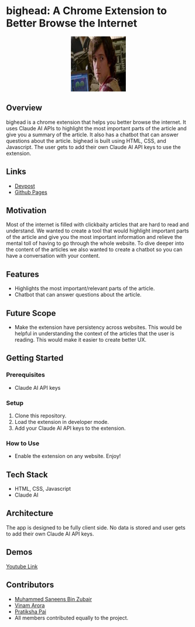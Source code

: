 # bighead: A Chrome Extension to Better Browse the Internet

<div align="center">
  	<img src="https://github.com/klosedAI/bighead/blob/main/bighead.jpeg" height="150" width="150">
</div>


## Overview
bighead is a chrome extension that helps you better browse the internet. It uses Claude AI APIs to highlight the most important parts of the article and give you a summary of the article. It also has a chatbot that can answer questions about the article. bighead is built using HTML, CSS, and Javascript. The user gets to add their own Claude AI API keys to use the extension.

## Links
- [Devpost](https://devpost.com/software/bighead)
- [Github Pages](https://github.com/klosedAI/bighead)


## Motivation
Most of the internet is filled with clickbaity articles that are hard to read and understand. We wanted to create a tool that would highlight important parts of the article and give you the most important information and relieve the mental toll of having to go through the whole website. To dive deeper into the content of the articles we also wanted to create a chatbot so you can have a conversation with your content.

## Features
- Highlights the most important/relevant parts of the article.
- Chatbot that can answer questions about the article.

## Future Scope
- Make the extension have persistency across websites. This would be helpful in understanding the context of the articles that the user is reading. This would make it easier to create better UX.

## Getting Started

### Prerequisites
- Claude AI API keys

### Setup
1. Clone this repository.
2. Load the extension in developer mode.
3. Add your Claude AI API keys to the extension.

### How to Use
- Enable the extension on any website. Enjoy!

## Tech Stack
- HTML, CSS, Javascript
- Claude AI

## Architecture
The app is designed to be fully client side. No data is stored and user gets to add their own Claude AI API keys.

## Demos
[Youtube Link]()

## Contributors
- [Muhammed Saneens Bin Zubair](mailto:msaneens@gmail.com)
- [Vinam Arora](mailto:vinam.arora8@gmail.com)
- [Pratiksha Pai](mailto:pratikshapai77@gmail.com)
- All members contributed equally to the project.
